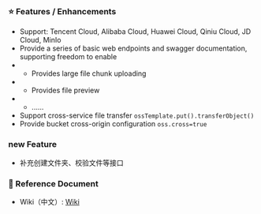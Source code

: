 ### ⭐️ Features / Enhancements

- Support: Tencent Cloud, Alibaba Cloud, Huawei Cloud, Qiniu Cloud, JD Cloud, MinIo
- Provide a series of basic web endpoints and swagger documentation, supporting freedom to enable
- - Provides large file chunk uploading
- - Provides file preview
- - ......
- Support cross-service file transfer `ossTemplate.put().transferObject()`
- Provide bucket cross-origin configuration `oss.cross=true`

### new Feature

- 补充创建文件夹、校验文件等接口

### 📔 Reference Document

- Wiki（中文）: [Wiki](https://github.com/weimin96/oss-spring-starter/wiki)